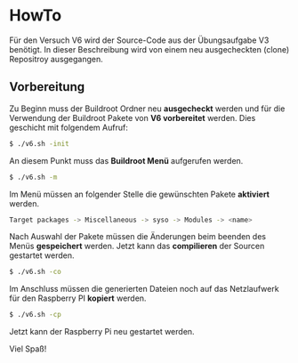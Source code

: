 # HowTo

Für den Versuch V6 wird der Source-Code aus der Übungsaufgabe V3 benötigt. In dieser Beschreibung wird von einem neu ausgecheckten (clone) Repositroy ausgegangen.

## Vorbereitung
Zu Beginn muss der Buildroot Ordner neu **ausgecheckt** werden und für die Verwendung der Buildroot Pakete von **V6 vorbereitet** werden. Dies geschicht mit folgendem Aufruf:
```sh
$ ./v6.sh -init
```

An diesem Punkt muss das **Buildroot Menü** aufgerufen werden.
```sh
$ ./v6.sh -m
```
Im Menü müssen an folgender Stelle die gewünschten Pakete **aktiviert** werden. 

```sh
Target packages -> Miscellaneous -> syso -> Modules -> <name>
```

Nach Auswahl der Pakete müssen die Änderungen beim beenden des Menüs **gespeichert** werden. Jetzt kann das **compilieren** der Sourcen gestartet werden. 
```sh
$ ./v6.sh -co
```
Im Anschluss müssen die generierten Dateien noch auf das Netzlaufwerk für den Raspberry PI **kopiert** werden.
```sh
$ ./v6.sh -cp
```

Jetzt kann der Raspberry Pi neu gestartet werden.

Viel Spaß!
